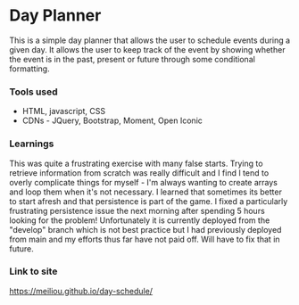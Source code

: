 # Day Planner
This is a simple day planner that allows the user to schedule events during a given day.
It allows the user to keep track of the event by showing whether the event is in the past, present or future through some conditional formatting. 
### Tools used
- HTML, javascript, CSS
- CDNs - JQuery, Bootstrap, Moment, Open Iconic
### Learnings
This was quite a frustrating exercise with many false starts. Trying to retrieve information from scratch was really difficult and I find I tend to overly complicate things for myself - I'm always wanting to create arrays and loop them when it's not necessary. I learned that sometimes its better to start afresh and that persistence is part of the game. I fixed a particularly frustrating persistence issue the next morning after spending 5 hours looking for the problem! Unfortunately it is currently deployed from the "develop" branch which is not best practice but I had previously deployed from main and my efforts thus far have not paid off. Will have to fix that in future.
### Link to site
https://meiliou.github.io/day-schedule/
